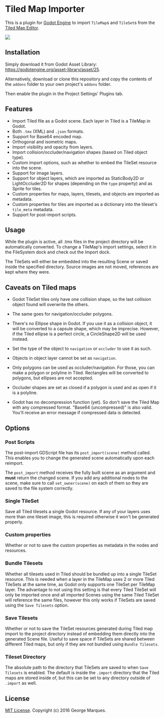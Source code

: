 # Tiled Map Importer

This is a plugin for [Godot Engine](https://godotengine.org) to import
`TileMap`s and `TileSet`s from the [Tiled Map Editor](http://www.mapeditor.org).

![](https://i.imgur.com/BWcqnWi.png)

## Installation

Simply download it from Godot Asset Library: https://godotengine.org/asset-library/asset/25.

Alternatively, download or clone this repository and copy the contents of the
`addons` folder to your own project's `addons` folder.

Then enable the plugin in the Project Settings' Plugins tab.

## Features

* Import Tiled file as a Godot scene. Each layer in Tiled is a TileMap in Godot.
* Both `.tmx` (XML) and `.json` formats.
* Support for Base64 encoded map.
* Orthogonal and isometric maps.
* Import visibility and opacity from layers.
* Import collision/occluder/navigation shapes (based on Tiled object type).
* Custom import options, such as whether to embed the TileSet resource into the scene.
* Support for image layers.
* Support for object layers, which are imported as StaticBody2D or LightOccluder2D
  for shapes (depending on the `type` property) and as Sprite for tiles.
* Custom properties for maps, layers, tilesets, and objects are imported as
  metadata.
* Custom properties for tiles are imported as a dictionary into the tileset's `tile_meta` metadata.
* Support for post-import scripts.

## Usage

While the plugin is active, all .tmx files in the project directory will be automatically converted.
To change a TileMap's import settings, select it in the FileSystem dock and check out the Import dock.

The TileSets will either be embedded into the resulting Scene or saved inside the specified directory.
Source images are not moved, references are kept where they were.

## Caveats on Tiled maps

* Godot TileSet tiles only have one collision shape, so the last collision object found will overwrite
  the others.

* The same goes for navigation/occluder polygons.

* There's no Ellipse shape in Godot. If you use it as a collision object, it
  will be converted to a capsule shape, which may be imprecise. However, if the
  Tiled ellipse is a perfect circle, a CircleShape2D will be used instead.

* Set the type of the object to `navigation` or `occluder` to use it as such.

* Objects in object layer cannot be set as `navigation`.

* Only polygons can be used as occluder/navigation. For those, you can make a
  polygon or polyline in Tiled. Rectangles will be converted to polygons, but
  ellipses are not accepted.

* Occluder shapes are set as closed if a polygon is used and as open if it is
  a polyline.

* Godot has no decompression function (yet). So don't save the Tiled Map with
  any compressed format. "Base64 (uncompressed)" is also valid. You'll receive
  an error message if compressed data is detected.

## Options

### Post Scripts

The post-import GDScript file has its `post_import(scene)` method called.
This enables you to change the generated scene automatically upon each reimport.

The `post_import` method receives the fully built scene as an argument and
**must** return the changed scene.
If you add any additional nodes to the scene, make sure to call `set_owner(scene)`
on each of them so they are saved to the file system correctly.

### Single TileSet

Save all Tiled tilesets a single Godot resource. If any of your layers uses
more than one tileset image, this is required otherwise it won't be generated
properly.

### Custom properties

Whether or not to save the custom properties as metadata in the nodes and resources.

### Bundle Tilesets

Whether all tilesets used in Tiled should be bundled up into a single TileSet
resource.
This is needed when a layer in the TileMap uses 2 or more Tiled TileSets at the same
time, as Godot only supports one TileSet per TileMap layer.
The advantage to not using this setting is that every Tiled TileSet will only be
imported once and all imported Scenes using the same Tiled TileSet will reference
the same files, however this only works if TileSets are saved using the
`Save Tilesets` option.

### Save Tilesets

Whether or not to save the TileSet resources generated during Tiled map import to the
project directory instead of embedding them directly into the generated Scene file.
Useful to save space if TileSets are shared between different Tiled maps, but only
if they are not bundled using `Bundle Tilesets`.

### Tileset Directory

The absolute path to the directory that TileSets are saved to when `Save Tilesets`
is enabled. The default is inside the `.import` directory that the Tiled maps are
stored inside of, but this can be set to any directory outside of `.import` as well.



## License

[MIT License](LICENSE). Copyright (c) 2016 George Marques.
